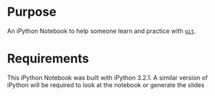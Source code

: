 # Purpose

An iPython Notebook to help someone learn and practice with [`git`]( https://git-scm.com/ ).

# Requirements

This iPython Notebook was built with iPython 3.2.1. A similar version of iPython will be required to look at the notebook or generate the slides
